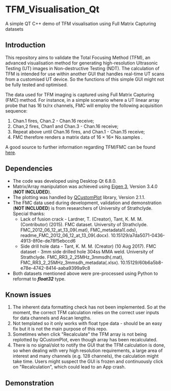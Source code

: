 # TFM_Visualisation_Qt
A simple QT C++ demo of TFM visualisation using Full Matrix Capturing datasets

## Introduction
This repository aims to validate the Total Focusing Method (TFM), an advanced visualisation method for generating high-resolution Ultrasonic Testing (UT) images in Non-destructive Testing (NDT). The calculation of TFM is intended for use within another GUI that handles real-time UT scans from a customised UT device. So the functions of this simple GUI might not be fully tested and optimised. 

The data used for TFM imaging is captured using Full Matrix Capturing (FMC) method. For instance, in a simple scenario where a UT linear array probe that has 16 tx/rx channels, FMC will employ the following acquisition sequence:
1. Chan.1 fires, Chan.2 - Chan.16 receive;
2. Chan,2 fires, Chan1 and Chan.3 - Chan.16 receive;
3. Repeat above until Chan.16 fires, and Chan.1 - Chan.15 receive;
4. FMC therefore renders a matrix data of $16\times16\times$ No.samples .
   
A good source to further information regarding TFM/FMC can be found [here](https://www.ndt.net/article/ecndt2023/presentation/ECNDT2023_PRESENTATION_390.pdf).

## Dependencies

 - The code was developed using Desktop Qt 6.8.0.
 - Matrix/Array manipulation was achieved using [Eigen 3](https://eigen.tuxfamily.org/index.php?title=Main_Page), Version 3.4.0 (**NOT INCLUDED**).
 - The plotting was handled by [QCustomPlot](https://www.qcustomplot.com/documentation/index.html) library, Version 2.1.1. 
 - The FMC data used during development, validation and demonstration (**NOT INCLUDED**) is from researchers of University of Strathclyde. Special thanks:
    - Lack of fusion crack - Lardner, T. (Creator), Tant, K. M. M. (Contributor) (2015). FMC dataset. University of Strathclyde. FMC_2012_06_12_at_13_09(.mat), FMC_metadata1(.ods), readme_FMC_2012_06_12_at_13_09(.docx). 10.15129/a7da5071-0436-4913-8f0e-de78f5ebccd6  
    - Side drill hole data - Tant, K. M. M. (Creator) (10 Aug 2017). FMC dataset - 3mm side drilled hole 304ss MMA weld. University of Strathclyde. FMC_RR3_2_25MHz_3mmsdh(.mat), FMC_RR3_2_25MHz_3mmsdh_metadata(.xlsx). 10.15129/60b6a5b8-e78e-4742-8414-aaba9399a9c8
 - Both datasets mentioned above were pre-processed using Python to reformat to ***float32*** type.  

## Known issues
1. The inherent data formatting check has not been implemented. So at the moment, the correct TFM calculation relies on the correct user inputs for data channels and Ascan lengths. 
2. Not templated so it only works with float type data - should be an easy fix but it is not the main purpose of this repo.
3. Sometimes when click "Recalculate" the TFM array is not being replotted by QCustomPlot, even though array has been recalculated. 
4. There is no signal/slot to notify the GUI that the TFM calculation is done, so when dealing with very high resolution requirements, a large area of interest and many channels (e.g. 128 channels), the calculation might take time. Users might suspect the GUI is frozen and continuously click on "Recalculation", which could lead to an App crash.  

## Demonstration
